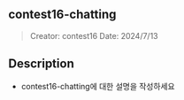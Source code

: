## contest16-chatting
> Creator: contest16
> Date: 2024/7/13

## Description
* contest16-chatting에 대한 설명을 작성하세요